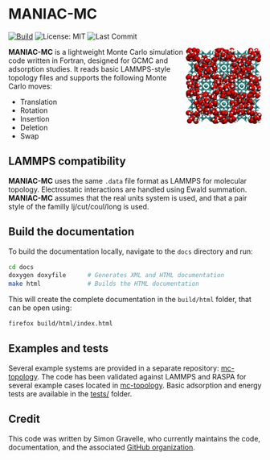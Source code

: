# MANIAC-MC

[![Build](https://github.com/maniac-mc/maniac-mc/actions/workflows/tests.yml/badge.svg)](https://github.com/maniac-mc/maniac-mc/actions/workflows/tests.yml)
![License: MIT](https://img.shields.io/badge/License-MIT-blue.svg)
![Last Commit](https://img.shields.io/github/last-commit/maniac-mc/maniac-mc)

<img
    src="https://raw.githubusercontent.com/maniac-mc/mc-visuals/refs/heads/main/gallery/ZIF8-H2O/system.png"
    width="30%" align="right"/>
</a>

**MANIAC-MC** is a lightweight Monte Carlo simulation code written in Fortran,
designed for GCMC and adsorption studies. It reads basic LAMMPS-style topology
files and supports the following Monte Carlo moves:

- Translation  
- Rotation  
- Insertion  
- Deletion  
- Swap  

## LAMMPS compatibility

**MANIAC-MC** uses the same `.data` file format as LAMMPS for molecular
topology. Electrostatic interactions are handled using Ewald summation.
**MANIAC-MC** assumes that the real units system is used, and that
a pair style of the familly lj/cut/coul/long is used.

## Build the documentation

To build the documentation locally, navigate to the `docs` directory and run:

```bash
cd docs
doxygen doxyfile      # Generates XML and HTML documentation
make html             # Builds the HTML documentation
```

This will create the complete documentation in the `build/html` folder, that can
be open using:

```bash
firefox build/html/index.html
```

## Examples and tests

Several example systems are provided in a separate repository:
[mc-topology]([topology-gallery/](https://github.com/maniac-mc/mc-topology)).
The code has been validated against LAMMPS and RASPA for several example cases
located in [mc-topology]([topology-gallery/](https://github.com/maniac-mc/mc-topology)).
Basic adsorption and energy tests are available in the [tests/](tests/) folder.

## Credit

This code was written by Simon Gravelle, who currently maintains the
code, documentation, and the associated [GitHub organization](https://github.com/maniac-mc).
